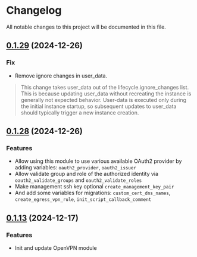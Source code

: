 # Changelog

All notable changes to this project will be documented in this file.
## [0.1.29]() (2024-12-26)
### Fix
* Remove ignore changes in user_data.
> This change takes user_data out of the lifecycle.ignore_changes list. This is because updating user_data without recreating the instance is generally not expected behavior. User-data is executed only during the initial instance startup, so subsequent updates to user_data should typically trigger a new instance creation.

## [0.1.28]() (2024-12-26)
### Features
* Allow using this module to use various available OAuth2 provider by adding variables: `oauth2_provider`, `oauth2_issuer`
* Allow validate group and role of the authorized identity via `oauth2_validate_groups` and `oauth2_validate_roles`
* Make management ssh key optional `create_management_key_pair`
* And add some variables for migrations: `custom_cert_dns_names`, `create_egress_vpn_rule`, `init_script_callback_comment`

## [0.1.13]() (2024-12-17)
### Features
* Init and update OpenVPN module

